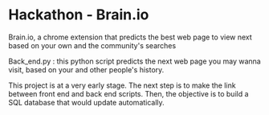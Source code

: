 # Hackathon - Brain.io
Brain.io, a chrome extension that predicts the best web page to view next based on your own and the community's searches

Back_end.py : this python script predicts the next web page you may wanna visit, based on your and other people's history.

This project is at a very early stage.
The next step is to make the link between front end and back end scripts. Then, the objective is to build a SQL database that would update automatically.
